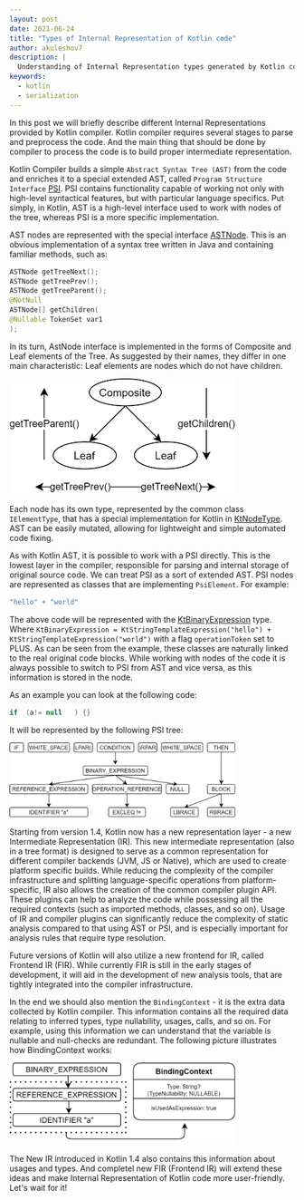 ```yaml
---
layout: post
date: 2021-06-24
title: "Types of Internal Representation of Kotlin code"
author: akuleshov7
description: |
  Understanding of Internal Representation types generated by Kotlin compiler
keywords:
  - kotlin
  - serialization
---
```


In this post we will briefly describe different Internal Representations provided by Kotlin compiler.
Kotlin compiler requires several stages to parse and preprocess the code. And the main thing that should be done by compiler to process the code is to build proper intermediate representation.
<!--more-->
Kotlin Compiler builds a simple `Abstract Syntax Tree (AST)` from the code and enriches it to a special extended AST, called `Program Structure Interface` [PSI](https://github.com/JetBrains/kotlin/tree/37813d9d82c5a5ff246dd479dd34f754e44d3305/compiler/psi/src/org/jetbrains/kotlin/psi).
PSI contains functionality capable of working not only with high-level syntactical features, but with particular language specifics.
Put simply, in Kotlin, AST is a high-level interface used to work with nodes of the tree, whereas PSI is a more specific implementation. 

AST nodes are represented with the special interface [ASTNode](https://github.com/JetBrains/intellij-community/blob/master/platform/core-api/src/com/intellij/lang/ASTNode.java). This is an obvious implementation of a syntax tree written in Java and containing familiar methods, such as:
```kotlin
ASTNode getTreeNext();
ASTNode getTreePrev();
ASTNode getTreeParent();
@NotNull
ASTNode[] getChildren(
@Nullable TokenSet var1
);
```

In its turn, AstNode interface is implemented in the forms of Composite and Leaf elements of the Tree. As suggested by their names, they differ in one main characteristic: Leaf elements are nodes which do not have children.

<img src="/static/img/ast.png" width="400em">

Each node has its own type, represented by the common class `IElementType`, that has a special implementation for Kotlin in [KtNodeType](https://github.com/JetBrains/kotlin/blob/37813d9d82c5a5ff246dd479dd34f754e44d3305/compiler/psi/src/org/jetbrains/kotlin/KtNodeType.java). AST can be easily mutated, allowing for lightweight and simple automated code fixing. 

As with Kotlin AST, it is possible to work with a PSI directly.
This is the lowest layer in the compiler, responsible for parsing and internal storage of original source code.
We can treat PSI as a sort of extended AST.
PSI nodes are represented as classes that are implementing `PsiElement`. For example:
```kotlin
"hello" + "world"
```

The above code will be represented with the [KtBinaryExpression](https://github.com/JetBrains/kotlin/blob/37813d9d82c5a5ff246dd479dd34f754e44d3305/compiler/psi/src/org/jetbrains/kotlin/psi/KtBinaryExpression.java) type.
Where `KtBinaryExpression = KtStringTemplateExpression("hello") + KtStringTemplateExpression("world")` with a flag `operationToken` set to PLUS.
As can be seen from the example, these classes are naturally linked to the real original code blocks.
While working with nodes of the code it is always possible to switch to PSI from AST and vice versa, as this information is stored in the node.

As an example you can look at the following code:
```kotlin
if  (a!= null   ) {}
```

It will be represented by the following PSI tree:

<img src="/static/img/ast-example.png" width="400em">

Starting from version 1.4, Kotlin now has a new representation layer - a new Intermediate Representation (IR).
This new intermediate representation (also in a tree format) is designed to serve as a common representation for different compiler backends (JVM, JS or Native),
which are used to create platform specific builds. While reducing the complexity of the compiler infrastructure and splitting language-specific operations from platform-specific,
IR also allows the creation of the common compiler plugin API.
These plugins can help to analyze the code while possessing all the required contexts (such as imported methods, classes, and so on).
Usage of IR and compiler plugins can significantly reduce the complexity of static analysis compared to that using AST or PSI, and is especially important for analysis rules that require type resolution.

Future versions of Kotlin will also utilize a new frontend for IR, called Frontend IR (FIR).
While currently FIR is still in the early stages of development, it will aid in the development of new analysis tools, that are tightly integrated into the compiler infrastructure.

In the end we should also mention the `BindingContext` - it is the extra data collected by Kotlin compiler.
This information contains all the required data relating to inferred types, type nullability, usages, calls, and so on.
For example, using this information we can understand that the variable is nullable and null-checks are redundant.
The following picture illustrates how BindingContext works:

<img src="/static/img/binding-context.png" width="400em">

The New IR introduced in Kotlin 1.4 also contains this information about usages and types.
And completel new FIR (Frontend IR) will extend these ideas and make Internal Representation of Kotlin code more user-friendly.
Let's wait for it!

